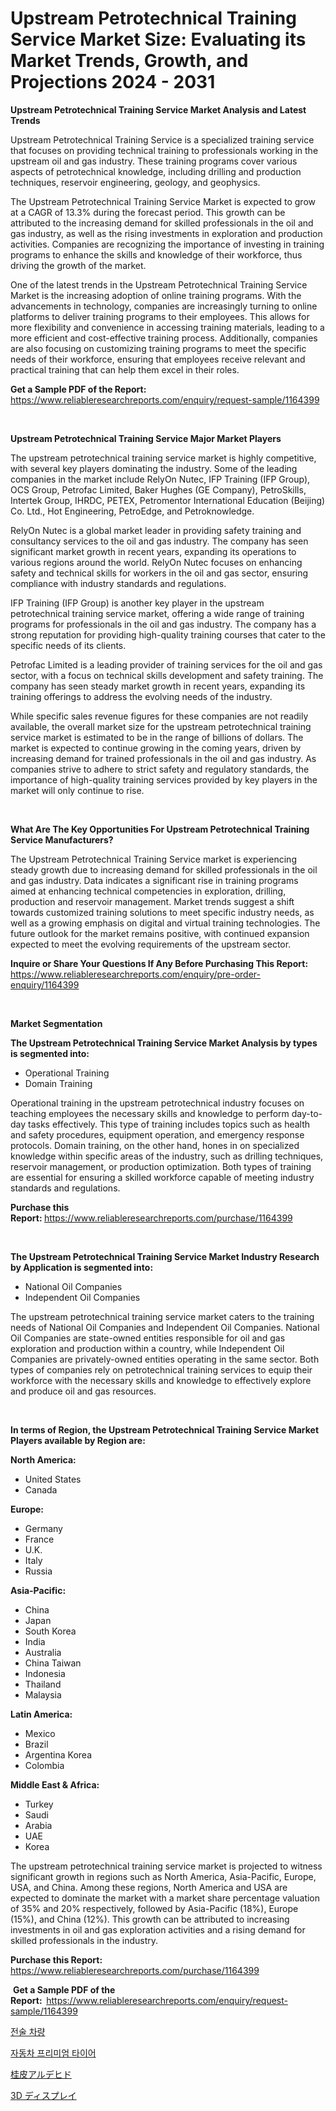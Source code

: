 <p><h1>Upstream Petrotechnical Training Service Market Size: Evaluating its Market Trends, Growth, and Projections 2024 - 2031</h1></p><p><strong>Upstream Petrotechnical Training Service Market Analysis and Latest Trends</strong></p>
<p><p>Upstream Petrotechnical Training Service is a specialized training service that focuses on providing technical training to professionals working in the upstream oil and gas industry. These training programs cover various aspects of petrotechnical knowledge, including drilling and production techniques, reservoir engineering, geology, and geophysics.</p><p>The Upstream Petrotechnical Training Service Market is expected to grow at a CAGR of 13.3% during the forecast period. This growth can be attributed to the increasing demand for skilled professionals in the oil and gas industry, as well as the rising investments in exploration and production activities. Companies are recognizing the importance of investing in training programs to enhance the skills and knowledge of their workforce, thus driving the growth of the market.</p><p>One of the latest trends in the Upstream Petrotechnical Training Service Market is the increasing adoption of online training programs. With the advancements in technology, companies are increasingly turning to online platforms to deliver training programs to their employees. This allows for more flexibility and convenience in accessing training materials, leading to a more efficient and cost-effective training process. Additionally, companies are also focusing on customizing training programs to meet the specific needs of their workforce, ensuring that employees receive relevant and practical training that can help them excel in their roles.</p></p>
<p><strong>Get a Sample PDF of the Report:&nbsp;</strong> <a href="https://www.reliableresearchreports.com/enquiry/request-sample/1164399">https://www.reliableresearchreports.com/enquiry/request-sample/1164399</a></p>
<p>&nbsp;</p>
<p><strong>Upstream Petrotechnical Training Service Major Market Players</strong></p>
<p><p>The upstream petrotechnical training service market is highly competitive, with several key players dominating the industry. Some of the leading companies in the market include RelyOn Nutec, IFP Training (IFP Group), OCS Group, Petrofac Limited, Baker Hughes (GE Company), PetroSkills, Intertek Group, IHRDC, PETEX, Petromentor International Education (Beijing) Co. Ltd., Hot Engineering, PetroEdge, and Petroknowledge.</p><p>RelyOn Nutec is a global market leader in providing safety training and consultancy services to the oil and gas industry. The company has seen significant market growth in recent years, expanding its operations to various regions around the world. RelyOn Nutec focuses on enhancing safety and technical skills for workers in the oil and gas sector, ensuring compliance with industry standards and regulations.</p><p>IFP Training (IFP Group) is another key player in the upstream petrotechnical training service market, offering a wide range of training programs for professionals in the oil and gas industry. The company has a strong reputation for providing high-quality training courses that cater to the specific needs of its clients.</p><p>Petrofac Limited is a leading provider of training services for the oil and gas sector, with a focus on technical skills development and safety training. The company has seen steady market growth in recent years, expanding its training offerings to address the evolving needs of the industry.</p><p>While specific sales revenue figures for these companies are not readily available, the overall market size for the upstream petrotechnical training service market is estimated to be in the range of billions of dollars. The market is expected to continue growing in the coming years, driven by increasing demand for trained professionals in the oil and gas industry. As companies strive to adhere to strict safety and regulatory standards, the importance of high-quality training services provided by key players in the market will only continue to rise.</p></p>
<p>&nbsp;</p>
<p><strong>What Are The Key Opportunities For Upstream Petrotechnical Training Service Manufacturers?</strong></p>
<p><p>The Upstream Petrotechnical Training Service market is experiencing steady growth due to increasing demand for skilled professionals in the oil and gas industry. Data indicates a significant rise in training programs aimed at enhancing technical competencies in exploration, drilling, production and reservoir management. Market trends suggest a shift towards customized training solutions to meet specific industry needs, as well as a growing emphasis on digital and virtual training technologies. The future outlook for the market remains positive, with continued expansion expected to meet the evolving requirements of the upstream sector.</p></p>
<p><strong>Inquire or Share Your Questions If Any Before Purchasing This Report:</strong> <a href="https://www.reliableresearchreports.com/enquiry/pre-order-enquiry/1164399">https://www.reliableresearchreports.com/enquiry/pre-order-enquiry/1164399</a></p>
<p>&nbsp;</p>
<p><strong>Market Segmentation</strong></p>
<p><strong>The Upstream Petrotechnical Training Service Market Analysis by types is segmented into:</strong></p>
<p><ul><li>Operational Training</li><li>Domain Training</li></ul></p>
<p><p>Operational training in the upstream petrotechnical industry focuses on teaching employees the necessary skills and knowledge to perform day-to-day tasks effectively. This type of training includes topics such as health and safety procedures, equipment operation, and emergency response protocols. Domain training, on the other hand, hones in on specialized knowledge within specific areas of the industry, such as drilling techniques, reservoir management, or production optimization. Both types of training are essential for ensuring a skilled workforce capable of meeting industry standards and regulations.</p></p>
<p><strong>Purchase this Report:&nbsp;</strong><a href="https://www.reliableresearchreports.com/purchase/1164399">https://www.reliableresearchreports.com/purchase/1164399</a></p>
<p>&nbsp;</p>
<p><strong>The Upstream Petrotechnical Training Service Market Industry Research by Application is segmented into:</strong></p>
<p><ul><li>National Oil Companies</li><li>Independent Oil Companies</li></ul></p>
<p><p>The upstream petrotechnical training service market caters to the training needs of National Oil Companies and Independent Oil Companies. National Oil Companies are state-owned entities responsible for oil and gas exploration and production within a country, while Independent Oil Companies are privately-owned entities operating in the same sector. Both types of companies rely on petrotechnical training services to equip their workforce with the necessary skills and knowledge to effectively explore and produce oil and gas resources.</p></p>
<p>&nbsp;</p>
<p><strong>In terms of Region, the Upstream Petrotechnical Training Service Market Players available by Region are:</strong></p>
<p>
    <p> <strong> North America: </strong>
        <ul>
            <li>United States</li>
            <li>Canada</li>
        </ul>
        </p> 
    <p> <strong> Europe: </strong>
        <ul>
            <li>Germany</li>
            <li>France</li>
            <li>U.K.</li>
            <li>Italy</li>
            <li>Russia</li>
        </ul>
        </p> 
    <p> <strong> Asia-Pacific: </strong>
        <ul>
            <li>China</li>
            <li>Japan</li>
            <li>South Korea</li>
            <li>India</li>
            <li>Australia</li>
            <li>China Taiwan</li>
            <li>Indonesia</li>
            <li>Thailand</li>
            <li>Malaysia</li>
        </ul>
        </p> 
    <p> <strong> Latin America: </strong>
        <ul>
            <li>Mexico</li>
            <li>Brazil</li>
            <li>Argentina Korea</li>
            <li>Colombia</li>
        </ul>
        </p> 
    <p> <strong> Middle East & Africa: </strong>
        <ul>
            <li>Turkey</li>
            <li>Saudi</li>
            <li>Arabia</li>
            <li>UAE</li>
            <li>Korea</li>
        </ul>
    </p>
    </p>
<p><p>The upstream petrotechnical training service market is projected to witness significant growth in regions such as North America, Asia-Pacific, Europe, USA, and China. Among these regions, North America and USA are expected to dominate the market with a market share percentage valuation of 35% and 20% respectively, followed by Asia-Pacific (18%), Europe (15%), and China (12%). This growth can be attributed to increasing investments in oil and gas exploration activities and a rising demand for skilled professionals in the industry.</p></p>
<p><strong>Purchase this Report: </strong><a href="https://www.reliableresearchreports.com/purchase/1164399">https://www.reliableresearchreports.com/purchase/1164399</a></p>
<p>&nbsp;<strong>Get a Sample PDF of the Report:&nbsp;&nbsp;</strong><a href="https://www.reliableresearchreports.com/enquiry/request-sample/1164399">https://www.reliableresearchreports.com/enquiry/request-sample/1164399</a></p>
<p><strong></strong></p>
<p><p><a href="https://medium.com/@twix678568/%EC%A0%84%EC%88%A0-%EC%B0%A8%EB%9F%89-%EC%8B%9C%EC%9E%A5-%EC%84%B1%EA%B3%B5%EC%A0%81%EC%9D%B8-%EB%B9%84%EC%A6%88%EB%8B%88%EC%8A%A4-%EC%A0%84%EB%9E%B5%EC%9D%98-%EC%97%B4%EC%87%A0-2031%EB%85%84%EA%B9%8C%EC%A7%80%EC%9D%98-%EC%98%88%EC%B8%A1-2c260ef3c7ec">전술 차량</a></p><p><a href="https://medium.com/@abelusikowski95672023/%EC%9E%90%EB%8F%99%EC%B0%A8-%ED%94%84%EB%A6%AC%EB%AF%B8%EC%97%84-%ED%83%80%EC%9D%B4%EC%96%B4-%EC%8B%9C%EC%9E%A5-%EA%B2%BD%EC%9F%81-%EB%B6%84%EC%84%9D-%EC%8B%9C%EC%9E%A5-%EB%8F%99%ED%96%A5-%EB%B0%8F-2031%EB%85%84%EA%B9%8C%EC%A7%80%EC%9D%98-%EC%98%88%EC%B8%A1-c6acca80098e">자동차 프리미엄 타이어</a></p><p><a href="https://medium.com/@nic.neale/%E3%82%B7%E3%83%8A%E3%83%9F%E3%83%AB%E3%82%A2%E3%83%AB%E3%83%87%E3%83%92%E3%83%89%E5%B8%82%E5%A0%B4-%E5%B8%82%E5%A0%B4%E3%81%AEcagr-%E5%B8%82%E5%A0%B4%E3%83%88%E3%83%AC%E3%83%B3%E3%83%89-%E6%88%90%E9%95%B7%E6%88%A6%E7%95%A5%E3%81%AB%E5%AF%BE%E3%81%99%E3%82%8B%E6%B4%9E%E5%AF%9F-6e3cbb97c9c7">桂皮アルデヒド</a></p><p><a href="https://medium.com/@santosuigrtley997836/3d-%E3%83%87%E3%82%A3%E3%82%B9%E3%83%97%E3%83%AC%E3%82%A4%E5%B8%82%E5%A0%B4-2031%E5%B9%B4%E3%81%BE%E3%81%A7%E3%81%AE%E3%83%88%E3%83%AC%E3%83%B3%E3%83%89-%E4%BA%88%E6%B8%AC-%E7%AB%B6%E4%BA%89%E5%88%86%E6%9E%90-94961d60f025">3D ディスプレイ</a></p></p>